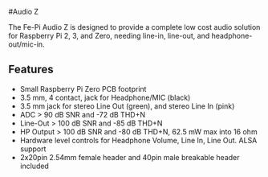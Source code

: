 <!--
---
name: Audio Z
class: board
type: audio
formfactor: pHAT
manufacturer: Fe-Pi
description: A complete audio solution for the Raspberry Pi
url: http://fe-pi.com/products/fe-pi-audio-z-v1
buy: http://fe-pi.com/products/fe-pi-audio-z-v1
image: 'fepi-audio-z.png'
pincount: 40
eeprom: no
power:
  '1':
  '2':
ground:
  '6':
  '9':
  '14':
  '20':
  '25':
  '30':
  '34':
  '39':
pin:
  '3':
    mode: i2c
  '5':
    mode: i2c
  '12':
    name: BCLK (Bit Clock)
    mode: i2s
  '35':
    name: LRCLK (Left/Right Clock)
    mode: i2s
  '38':
    name: DIN (Data In)
    mode: i2s
  '40':
    name: DOUT (Data Out)
    mode: i2s
i2c:
  '0x0a':
    name: SGTL5000
    device: SGTL5000XNAA3/R2
-->
#Audio Z

The Fe-Pi Audio Z is designed to provide a complete low cost audio solution for Raspberry Pi 2, 3, and Zero, needing line-in, line-out, and headphone-out/mic-in.

## Features ##

* Small Raspberry Pi Zero PCB footprint
* 3.5 mm, 4 contact, jack for Headphone/MIC (black)
* 3.5 mm jack for stereo Line Out (green), and stereo Line In (pink)
* ADC > 90 dB SNR and -72 dB THD+N
* Line-Out > 100 dB SNR and -85 dB THD+N
* HP Output > 100 dB SNR and -80 dB THD+N, 62.5 mW max into 16 ohm
* Hardware level controls for Headphone Volume, Line In, Line Out. ALSA support
* 2x20pin 2.54mm female header and 40pin male breakable header included
 
